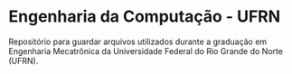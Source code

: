 # Engenharia da Computação - UFRN
Repositório para guardar arquivos utilizados durante a graduação em Engenharia Mecatrônica da Universidade Federal do Rio Grande do Norte (UFRN).
